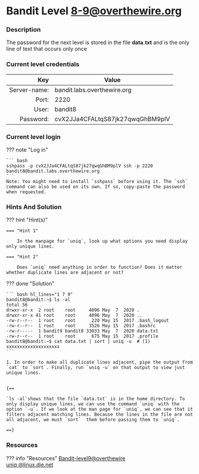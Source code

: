 # Bandit Level 8-9@overthewire.org

### Description
The password for the next level is stored in the file **data.txt** and is the only line of text that occurs only once

### Current level credentials
Key                        | Value
-------------------------: |----------------------------------------
Server-name:               | bandit.labs.overthewire.org
Port:                      | 2220
User:                      | bandit8
Password:                  | cvX2JJa4CFALtqS87jk27qwqGhBM9plV


### Current level login
??? note "Log in"

    ``` bash
    sshpass -p cvX2JJa4CFALtqS87jk27qwqGhBM9plV ssh -p 2220 bandit8@bandit.labs.overthewire.org
    ```
    Note: You might need to install `sshpass` before using it. The `ssh` command can also be used on its own. If so, copy-paste the password when requested. 

### Hints And Solution


??? hint "Hint(s)"

    === "Hint 1"

        In the manpage for `uniq`, look up what options you need display only unique lines. 

    === "Hint 2"

        Does `uniq` need anything in order to function? Does it matter whether duplicate lines are adjacent or not?  




??? done "Solution"

    ``` bash hl_lines="1 7 9"
    bandit8@bandit:~$ ls -al  
    total 56  
    drwxr-xr-x  2 root    root     4096 May  7  2020 .  
    drwxr-xr-x 41 root    root     4096 May  7  2020 ..  
    -rw-r--r--  1 root    root      220 May 15  2017 .bash_logout  
    -rw-r--r--  1 root    root     3526 May 15  2017 .bashrc  
    -rw-r-----  1 bandit9 bandit8 33033 May  7  2020 data.txt  
    -rw-r--r--  1 root    root      675 May 15  2017 .profile  
    bandit8@bandit:~$ cat data.txt | sort | uniq -u  # (1)
    xxxxxxxxxxxxxxxxxxxx
    ```
    
    1. In order to make all duplicate lines adjacent, pipe the output from `cat` to `sort`. Finally, run `uniq -u` on that output to view just unique lines. 

    
    {==
    
    `ls -al`shows that the file `data.txt` is in the home directory. To only display unique lines, we can use the command `uniq` with the option `-u`. If we look at the man page for `uniq`, we can see that it filters adjacent matching lines. Because the lines in the file are not all adjacent, we must `sort`  them before passing them to `uniq`. 

    ==}




### Resources

??? info "Resources"
    [Bandit-level9@overthewire](https://overthewire.org/wargames/bandit/bandit9.html)       
    [uniq @linux.die.net](https://linux.die.net/man/1/uniq)     









    




 
